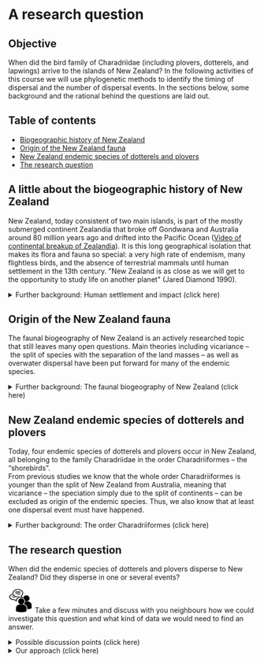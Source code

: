 # A research question

## Objective

When did the bird family of Charadriidae (including plovers, dotterels, and lapwings) arrive to the islands of New Zealand? In the following activities of this course we will use phylogenetic methods to identify the timing of dispersal and the number of dispersal events. In the sections below, some background and the rational behind the questions are laid out. 

## Table of contents

* [Biogeographic history of New Zealand](#bio_hist)
* [Origin of the New Zealand fauna](#origin_fauna)
* [New Zealand endemic species of dotterels and plovers](#charadriidae)
* [The research question](#research_question)


<a name="bio_hist"></a>
## A little about the biogeographic history of New Zealand

New Zealand, today consistent of two main islands, is part of the mostly submerged continent Zealandia that broke off Gondwana and Australia around 80 million years ago and drifted into the Pacific Ocean ([Video of continental breakup of Zealandia](https://www.sciencelearn.org.nz/videos/798-tectonic-plates)). It is this long geographical isolation that makes its flora and fauna so special: a very high rate of endemism, many flightless birds, and the absence of terrestrial mammals until human settlement in the 13th century. "New Zealand is as close as we will get to the opportunity to study life on another planet" (Jared Diamond 1990).

 <details>
  <summary>Further background: Human settlement and impact (click here)</summary>

--------

Yet, also New Zealand wasn't spared by human exploitation. The first settlers intensively hunted the larger, slower-breeding animals like Moas, geese, penguins, sea lions, and seals, which became extinct within a few hundred years. Smaller animals, lizards, frogs, birds were prayed on by introduced Kiore, the Pacific rat. Forest was burned to make the land more habitable and so New Zealand lost half of its forested area within a few hundred years after settlement.  
The most devastating environmental impact however had the Europeans after their arrival only some 200 years ago. Endemic flora and fauna is threatened by further deforestation and introduced plant and mammal species. Especially ground breeding and flightless birds have hardly any defense against introduced predators such as ferrets, stoats and weasels, hedgehogs, possums, dogs, and cats.  

There is an excellent (while a little lengthy) four parts 45-minutes each documentary series and a four parts 25-minutes each podcast series produced for Radio New Zealand (RNZ) highlighting New Zealands unique biodiversity and the desperate battle to protect it: [www.rnz.co.nz/wild](https://www.rnz.co.nz/programmes/fight-for-the-wild)

--------
</details>

<a name="origin_fauna"></a>
## Origin of the New Zealand fauna

The faunal biogeography of New Zealand is an actively researched topic that still leaves many open questions. Main theories including vicariance – the split of species with the separation of the land masses – as well as overwater dispersal have been put forward for many of the endemic species. 

<details>
  <summary>Further background: The faunal biogeography of New Zealand (click here)</summary>

--------

A recent review article focusing on new insights from ancient DNA research nicely summarizes previous and recent theories: [Verry et al., 2022](https://doi.org/10.1080/03036758.2022.2093227)

--------
</details>

<a name="charadriidae"></a>
## New Zealand endemic species of dotterels and plovers

Today, four endemic species of dotterels and plovers occur in New Zealand, all belonging to the family Charadriidae in the order Charadriiformes – the “shorebirds”.  
From previous studies we know that the whole order Charadriiformes is younger than the split of New Zealand from Australia, meaning that vicariance – the speciation simply due to the split of continents – can be excluded as origin of the endemic species. Thus, we also know that at least one dispersal event must have happened.

<details>
  <summary>Further background: The order Charadriiformes (click here)</summary>  

--------

About 380 species belonging to several families can be found in the order Charadriiformes. To pick some examples:

* The black-headed gull (*Chroicocephalus ridibundus*) that can also be observed along the Rhine in Basel and is especially abundand in the winter months 
* The charismatic Atlantic puffin (*Fratercula arctica*), also referred to as "parrots" or "clowns of the sea"
* The bar-tailed godwit, a species holding the record for the longest non-stop migration flight (~12,000 km between Alaska and New Zealand in eight days)
* The family Charadriidae, including the the northern lapwing with its long head crest and iridescent plumage, which you can observe in the [Tierpark Lange-Erlen](https://www.erlen-verein.ch/) in Basel or the [Petite Camargue](https://www.birdingplaces.eu/en/birdingplaces/france/petite-camargue-alsacienne) in Alsace, as well as the four New Zealand endemic species: the wrybill (*Anarhynchus frontalis*), the only species whose beak is always bent sideways to the right, the double-banded plover (*Charadrius bicinctus*), the New Zealand plover (*Charadrius obscurus*), and the shore plover (*Thinornis novaeseelandiae*). 

A list of species that we will include in our phylogenetic analyses:
  
  
Species | Common name | Breeding distribution
:------ | :---------- | :------------------- 
*Anarhynchus frontalis* | Wrybill | **NZ endemic**
*Charadrius alexandrinus* | Kentish plover | Eurasia
*Charadrius australis* | Inland dotterel | AUS endemic
*Charadrius bicinctus* | Double-banded plover | **NZ endemic**
*Charadrius collaris* | Collared plover | South America
*Charadrius falklandicus* | Two-banded plover | South America
*Charadrius mongolus* | Lesser Sand plover | Asia
*Charadrius morinellus* | Eurasian dotterel | Eurasia
*Charadrius obscurus* | New Zealand plover | **NZ endemic**
*Charadrius semipalmatus* | Semipalmated plover | Americas
*Charadrius veredus* | Oriental plover | Asia
*Charadrius vociferus* | Killdeer | Americas
*Elseyornis melanops* | Black-fronted dotterel | Australia
*Oreopholus ruficollis* | Tawny-throated dotterel | South America
*Phegornis mitchellii* | Diademed plover | South America
*Pluvialis squatarola* | Grey plover | Arctic
*Thinornis novaeseelandiae* | Shore plover | **NZ endemic**
*Thinornis rubricollis/cucullatus* | Hooded dotterel | Australia
*Erythrogonys cinctus* | Red-kneed dotterel | Oceania
*Vanellus chilensis* | Southern lapwing | South America
*Vanellus Vanellus* | Northern lapwing | Eurasia
*Haematopus ater* | Blackish oystercatcher | Outgroup (South Am.)

The idea for the tutorial stems from [Barth et al. (2013)](https://doi.org/10.1371/journal.pone.0078068) but for a recent phylogeny of Charadriiformes, refer to [Černýa and Natale, 2022](https://doi.org/10.1016/j.ympev.2022.107620).

--------
</details>

<a name="research_question"></a>
## The research question

When did the endemic species of dotterels and plovers disperse to New Zealand? Did they disperse in one or several events?

![](../img/discussion_icon.png) Take a few minutes and discuss with you neighbours how we could investigate this question and what kind of data we would need to find an answer. 

<details>
  <summary>Possible discussion points (click here)</summary> 

--------

* Fossils
* Ancient DNA
* Phylogenetic inference
* Time-calibrated phylogeny
* Outgroup species and older sister taxa
* Time calibration point(s)
* Orthologs

--------
</details>


<details>
  <summary>Our approach (click here)</summary> 

--------

We will infer a time-calibrated phylogeny based on molecular DNA sequences sampled from the endemic New Zealand Charadriidae species, from sister species outside of New Zealand, and an outgroup to root the tree. The DNA sequences must represent orthologous genomic regions that originated through speciation events. We align these sequences to infer substitutions amongst them. The substitution rates will determine the relative distances between species, but to know the absolute timeline in years, we also need a time-calibration point in terms of fossil data, geographic events or other constraints. Finally, we will apply maximum likelihood and Bayesian inference methods to reconstruct the phylogenetic relationships amongst Charadriidae and identify split and possible dispersal events.

--------
</details>








